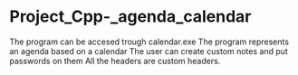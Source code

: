 # Project_Cpp-_agenda_calendar
The program can be accesed trough calendar.exe
The program represents an agenda based on a calendar
The user can create custom notes and put passwords on them
All the headers are custom headers.
